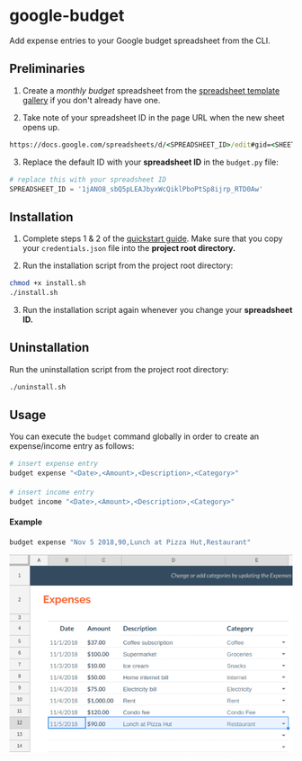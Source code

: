 # google-budget
Add expense entries to your Google budget spreadsheet from the CLI.

## Preliminaries
 1. Create a *monthly budget* spreadsheet from the [spreadsheet template gallery](https://docs.google.com/spreadsheets/u/0/?ftv=1&folder=0ACoSgW1iveL-Uk9PVA) if you don't already have one.

 2. Take note of your spreadsheet ID in the page URL when the new sheet opens up.
``` cmd
https://docs.google.com/spreadsheets/d/<SPREADSHEET_ID>/edit#gid=<SHEET_ID>
```

 3. Replace the default ID with your **spreadsheet ID** in the `budget.py` file:
``` python
# replace this with your spreadsheet ID
SPREADSHEET_ID = '1jANO8_sbQ5pLEAJbyxWcQiklPboPtSp8ijrp_RTD0Aw'
```

## Installation
 1. Complete steps 1 & 2 of the [quickstart guide](https://developers.google.com/sheets/api/quickstart/python). Make sure that you copy your `credentials.json` file into the **project root directory.**

 2. Run the installation script from the project root directory:
``` sh
chmod +x install.sh
./install.sh
```

 3. Run the installation script again whenever you change your **spreadsheet ID.**

## Uninstallation
Run the uninstallation script from the project root directory:
``` sh
./uninstall.sh
```

## Usage
You can execute the `budget` command globally in order to create an expense/income entry as follows:
``` sh
# insert expense entry
budget expense "<Date>,<Amount>,<Description>,<Category>"

# insert income entry
budget income "<Date>,<Amount>,<Description>,<Category>"
```

#### Example
``` sh
budget expense "Nov 5 2018,90,Lunch at Pizza Hut,Restaurant"
```
![Example](example.png)
